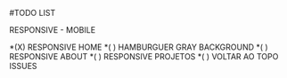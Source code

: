 #TODO LIST

RESPONSIVE - MOBILE

*(X) RESPONSIVE HOME
*( ) HAMBURGUER GRAY BACKGROUND
*( ) RESPONSIVE ABOUT
*( ) RESPONSIVE PROJETOS
*( ) VOLTAR AO TOPO ISSUES
 
